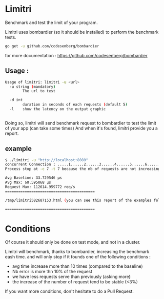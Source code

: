 # Limitri

Benchmark and test the limit of your program.

Limitri uses bombardier (so it should be installed) to perform the benchmark tests.
```bash
go get -u github.com/codesenberg/bombardier
```

for more documentation : https://github.com/codesenberg/bombardier


## Usage :

```bash
Usage of limitri: limitri -u <url> 
  -u string (mandatory)
        The url to test

  -d int
        duration in seconds of each requests (default 5)
  -l    show the latency on the output graphic
  
```

Doing so, limitri will send benchmark request to bombardier to test the limit of your app (can take some times)
And when it's found, limitri provide you a report.

## example

```bash
$ ./limitri -u "http://localhost:8080"
concurrent Connection : .....1......2......3......4......5......6......7
Process stop at -c 7 -t 7 because the nb of requests are not increasing anymore

Avg Baseline: 33.729546 μs
Avg Max: 60.595068 μs
Request Max: 112614.959772 req/s
=========================================

/tmp/limitri582687153.html (you can see this report of the examples folder)

=========================================

```
# Conditions

Of course it should only be done on test mode, and not in a cluster.

Limitri will benchmark, thanks to bombardier, increasing the benchmark eash time.
and will only stop if it founds one of the following conditions :
- avg time increase more than 10 times (compared to the baseline)
- Nb error is more thn 10% of the request
- we have less requests serve than previously (asking more)
- the increase of the number of request tend to be stable (<3%)

If you want more conditions, don't hesitate to do a Pull Request.


